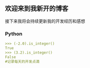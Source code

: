 ## 欢迎来到我新开的博客


接下来我将会持续更新我的开发经历和感想

### Python

```markdown
>>> (-2.0).is_integer()
True
>>> (3.2).is_integer()
False
#记录每天的开发点滴
```
